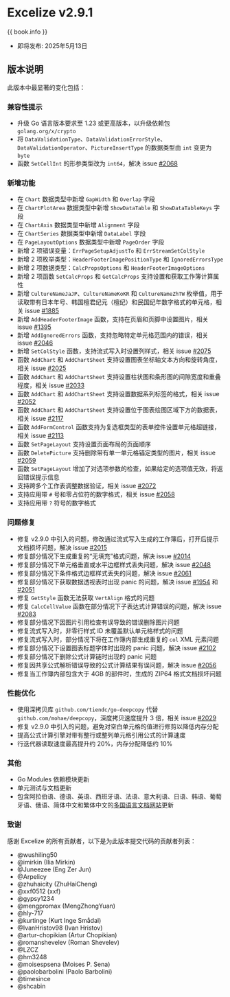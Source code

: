 # Excelize v2.9.1

{{ book.info }}

* 即将发布: 2025年5月13日

## 版本说明

此版本中最显著的变化包括：

### 兼容性提示

* 升级 Go 语言版本要求至 1.23 或更高版本，以升级依赖包 `golang.org/x/crypto`
* 将 `DataValidationType`、`DataValidationErrorStyle`、`DataValidationOperator`、`PictureInsertType` 的数据类型由 `int` 变更为 `byte`
* 函数 `SetCellInt` 的形参类型改为 `int64`，解决 issue [#2068](https://github.com/xuri/excelize/issues/2068)

### 新增功能

* 在 `Chart` 数据类型中新增 `GapWidth` 和 `Overlap` 字段
* 在 `ChartPlotArea` 数据类型中新增 `ShowDataTable` 和 `ShowDataTableKeys` 字段
* 在 `ChartAxis` 数据类型中新增 `Alignment` 字段
* 在 `ChartSeries` 数据类型中新增 `DataLabel` 字段
* 在 `PageLayoutOptions` 数据类型中新增 `PageOrder` 字段
* 新增 2 项错误变量：`ErrPageSetupAdjustTo` 和 `ErrStreamSetColStyle`
* 新增 2 项枚举类型：`HeaderFooterImagePositionType` 和 `IgnoredErrorsType`
* 新增 2 项数据类型：`CalcPropsOptions` 和 `HeaderFooterImageOptions`
* 新增 2 项函数 `SetCalcProps` 和 `GetCalcProps` 支持设置和获取工作簿计算属性
* 新增 `CultureNameJaJP`、`CultureNameKoKR` 和 `CultureNameZhTW` 枚举值，用于读取带有日本年号、韩国檀君纪元（檀纪）和民国纪年数字格式的单元格，相关 issue [#1885](https://github.com/xuri/excelize/issues/1885)
* 新增 `AddHeaderFooterImage` 函数，支持在页眉和页脚中设置图片，相关 issue [#1395](https://github.com/xuri/excelize/issues/1395)
* 新增 `AddIgnoredErrors` 函数，支持忽略特定单元格范围内的错误，相关 issue [#2046](https://github.com/xuri/excelize/issues/2046)
* 新增 `SetColStyle` 函数，支持流式写入时设置列样式，相关 issue [#2075](https://github.com/xuri/excelize/issues/2075)
* 函数 `AddChart` 和 `AddChartSheet` 支持设置图表坐标轴文本方向和旋转角度，相关 issue [#2025](https://github.com/xuri/excelize/issues/2025)
* 函数 `AddChart` 和 `AddChartSheet` 支持设置柱状图和条形图的间隙宽度和重叠程度，相关 issue [#2033](https://github.com/xuri/excelize/issues/2033)
* 函数 `AddChart` 和 `AddChartSheet` 支持设置数据系列标签的格式，相关 issue [#2052](https://github.com/xuri/excelize/issues/2052)
* 函数 `AddChart` 和 `AddChartSheet` 支持设置位于图表绘图区域下方的数据表，相关 issue [#2117](https://github.com/xuri/excelize/issues/2117)
* 函数 `AddFormControl` 函数支持为复选框类型的表单控件设置单元格超链接，相关 issue [#2113](https://github.com/xuri/excelize/issues/2113)
* 函数 `SetPageLayout` 支持设置页面布局的页面顺序
* 函数 `DeletePicture` 支持删除带有单一单元格锚定类型的图片，相关 issue [#2059](https://github.com/xuri/excelize/issues/2059)
* 函数 `SetPageLayout` 增加了对选项参数的检查，如果给定的选项值无效，将返回错误提示信息
* 支持跨多个工作表调整数据验证，相关 issue [#2072](https://github.com/xuri/excelize/issues/2072)
* 支持应用带 `#` 号和零占位符的数字格式，相关 issue [#2058](https://github.com/xuri/excelize/issues/2058)
* 支持应用带 `?` 符号的数字格式

### 问题修复

* 修复 v2.9.0 中引入的问题，修改通过流式写入生成的工作簿后，打开后提示文档损坏问题，解决 issue [#2015](https://github.com/xuri/excelize/issues/2015)
* 修复部分情况下生成重复的“无填充”格式问题，解决 issue [#2014](https://github.com/xuri/excelize/issues/2014)
* 修复部分情况下单元格垂直或水平边框样式丢失问题，解决 issue [#2048](https://github.com/xuri/excelize/issues/2048)
* 修复部分情况下条件格式边框样式丢失的问题，解决 issue [#2061](https://github.com/xuri/excelize/issues/2061)
* 修复部分情况下获取数据透视表时出现 panic 的问题，解决 issue [#1954](https://github.com/xuri/excelize/issues/1954) 和 [#2051](https://github.com/xuri/excelize/issues/2051)
* 修复 `GetStyle` 函数无法获取 `VertAlign` 格式的问题
* 修复 `CalcCellValue` 函数在部分情况下子表达式计算错误的问题，解决 issue [#2083](https://github.com/xuri/excelize/issues/2083)
* 修复部分情况下因图片引用检查有误导致的错误删除图片问题
* 修复流式写入时，非零行样式 ID 未覆盖默认单元格样式的问题
* 修复流式写入时，部分情况下将在工作簿内部生成重复的 `col` XML 元素问题
* 修复部分情况下设置图表标题字体时出现的 panic 问题，解决 issue [#2102](https://github.com/xuri/excelize/issues/2102)
* 修复部分情况下删除公式计算链时出现的 panic 问题
* 修复因共享公式解析错误导致的公式计算结果有误问题，解决 issue [#2056](https://github.com/xuri/excelize/issues/2056)
* 修复当工作簿内部包含大于 4GB 的部件时，生成的 ZIP64 格式文档损坏问题

### 性能优化

* 使用深拷贝库 `github.com/tiendc/go-deepcopy` 代替 `github.com/mohae/deepcopy`，深度拷贝速度提升 3 倍，相关 issue [#2029](https://github.com/xuri/excelize/issues/2029)
* 修复 v2.9.0 中引入的问题，避免对空白单元格的值进行修剪以降低内存分配
* 提高公式计算引擎对带有整行或整列单元格引用公式的计算速度
* 行迭代器读取速度最高提升约 20%，内存分配降低约 10%

### 其他

* Go Modules 依赖模块更新
* 单元测试与文档更新
* 包含阿拉伯语、德语、英语、西班牙语、法语、意大利语、日语、韩语、葡萄牙语、俄语、简体中文和繁体中文的[多国语言文档网站](https://xuri.me/excelize)更新

### 致谢

感谢 Excelize 的所有贡献者，以下是为此版本提交代码的贡献者列表：

* @wushiling50
* @imirkin (Ilia Mirkin)
* @Juneezee (Eng Zer Jun)
* @Arpelicy
* @zhuhaicity (ZhuHaiCheng)
* @xxf0512 (xxf)
* @gypsy1234
* @mengpromax (MengZhongYuan)
* @hly-717
* @kurtinge (Kurt Inge Smådal)
* @IvanHristov98 (Ivan Hristov)
* @artur-chopikian (Artur Chopikian)
* @romanshevelev (Roman Shevelev)
* @LZCZ
* @hm3248
* @moisespsena (Moises P. Sena)
* @paolobarbolini (Paolo Barbolini)
* @timesince
* @shcabin
